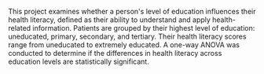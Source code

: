 This project examines whether a person's level of education influences their health literacy, defined as their ability to understand and apply health-related information. Patients are grouped by their highest level of education: uneducated, primary, secondary, and tertiary. Their health literacy scores range from uneducated to extremely educated. A one-way ANOVA was conducted to determine if the differences in health literacy across education levels are statistically significant.
